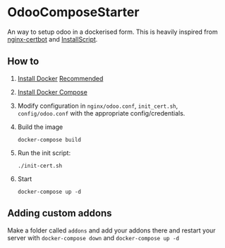 # OdooComposeStarter

An way to setup odoo in a dockerised form.
This is heavily inspired from [nginx-certbot](https://github.com/wmnnd/nginx-certbot) and [InstallScript](https://github.com/Yenthe666/InstallScript).

## How to

1.  [Install Docker](https://docs.docker.com/engine/install/)
    [Recommended](https://docs.docker.com/engine/install/linux-postinstall/)

2.  [Install Docker Compose](https://docs.docker.com/compose/install/)

3.  Modify configuration in `nginx/odoo.conf`, `init_cert.sh`, `config/odoo.conf` with the appropriate config/credentials.

4.  Build the image

        docker-compose build

5.  Run the init script:

        ./init-cert.sh

6.  Start

        docker-compose up -d

## Adding custom addons

Make a folder called `addons` and add your addons there and restart your server with `docker-compose down` and `docker-compose up -d`
